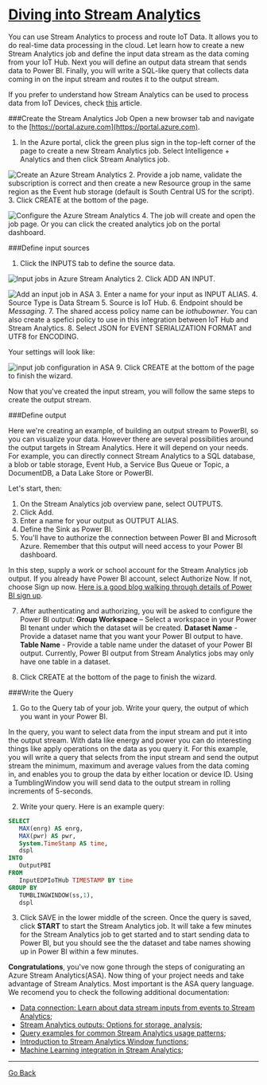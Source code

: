 # [Diving into Stream Analytics](#diving-into-stream-analytics)


You can use Stream Analytics to process and route IoT Data. It allows you to do real-time data processing in the cloud. Let learn how to create a new Stream Analytics job and define the input data stream as the data coming from your IoT Hub. Next you will define an output data stream that sends data to Power BI. Finally, you will write a SQL-like query that collects data coming in on the input stream and routes it to the output stream.

If you prefer to understand how Stream Analytics can be used to process data from IoT Devices, check [this](https://docs.microsoft.com/en-us/azure/stream-analytics/stream-analytics-get-started-with-azure-stream-analytics-to-process-data-from-iot-devices)
 article.

###Create the Stream Analytics Job
Open a new browser tab and navigate to the [https://portal.azure.com](https://portal.azure.com). 

1. In the Azure portal, click the green plus sign in the top-left corner of the page to create a new Stream Analytics job. Select Intelligence + Analytics and then click Stream Analytics job.

 ![Create an Azure Stream Analytics](/images/asa-create.png)
2. Provide a job name, validate the subscription is correct and then create a new Resource group in the same region as the Event hub storage (default is South Central US for the script).
3. Click CREATE at the bottom of the page.

 ![Configure the Azure Stream Analytics](/images/asa-configure.png)
4. The job will create and open the job page. Or you can click the created analytics job on the portal dashboard.

###Define input sources

1. Click the INPUTS tab to define the source data.

 ![Input jobs in Azure Stream Analytics](/images/asa-jobinput.png)
2. Click ADD AN INPUT.

 ![Add an input job in ASA](/images/asa-create-jobinput.png)
3. Enter a name for your input as INPUT ALIAS.
4. Source Type is Data Stream
5. Source is IoT Hub.
6. Endpoint should be *Messaging*.
7. The shared access policy name can be *iothubowner*. You can also create a spefici policy to use in this integration between IoT Hub and Stream Analytics.
8. Select JSON for EVENT SERIALIZATION FORMAT and UTF8 for ENCODING.

 Your settings will look like:

 ![input job configuration in ASA](/images/asa-jobinput-config.png)
9. Click CREATE at the bottom of the page to finish the wizard.

Now that you've created the input stream, you will follow the same steps to create the output stream.

###Define output

Here we're creating an example, of building an output stream to PowerBI, so you can visualize your data.
However there are several possibilities around the output targets in Stream Analytics. Here it will depend on your needs.
For example, you can directly connect Stream Analytics to a SQL database, a blob or table storage, Event Hub, a Service Bus Queue or Topic, a DocumentDB, a Data Lake Store or PowerBI.

Let's start, then: 

1. On the Stream Analytics job overview pane, select OUTPUTS.
2. Click Add.
3. Enter a name for your output as OUTPUT ALIAS.
4. Define the Sink as Power BI.
5. You'll have to authorize the connection between Power BI and Microsoft Azure. Remember that this output will need access to your Power BI dashboard.

 In this step, supply a work or school account for the Stream Analytics job output. If you already have Power BI account, select Authorize Now. If not, choose Sign up now. [Here is a good blog walking through details of Power BI sign up](http://blogs.technet.com/b/powerbisupport/archive/2015/02/06/power-bi-sign-up-walkthrough.aspx).

7. After authenticating and authorizing, you will be asked to configure the Power BI output:
**Group Workspace** – Select a workspace in your Power BI tenant under which the dataset will be created.
**Dataset Name** - Provide a dataset name that you want your Power BI output to have. 
**Table Name** - Provide a table name under the dataset of your Power BI output. Currently, Power BI output from Stream Analytics jobs may only have one table in a dataset.

8. Click CREATE at the bottom of the page to finish the wizard.

###Write the Query

1. Go to the Query tab of your job. Write your query, the output of which you want in your Power BI. 

 In the query, you want to select data from the input stream and put it into the output stream. With data like energy and power you can do interesting things like apply operations on the data as you query it. For this example, you will write a query that selects from the input stream and send the output stream the minimum, maximum and average values from the data coming in, and enables you to group the data by either location or device ID. Using a TumblingWindow you will send data to the output stream in rolling increments of 5-seconds. 

2. Write your query. Here is an example query:

 ```SQL
 SELECT
    MAX(enrg) AS enrg,
    MAX(pwr) AS pwr,
    System.TimeStamp AS time,
    dspl
 INTO
    OutputPBI
 FROM
    InputEDPIoTHub TIMESTAMP BY time
 GROUP BY
    TUMBLINGWINDOW(ss,1),
    dspl 
 ```
3. Click SAVE in the lower middle of the screen. Once the query is saved, click **START** to start the Stream Analytics job. It will take a few minutes for the Stream Analytics job to get started and to start sending data to Power BI, but you should see the the dataset and tabe names showing up in Power BI within a few minutes.

**Congratulations**, you've now gone through the steps of conigurating an Azure Stream Analytics(ASA). Now thing of your project needs and take advantage of Stream Analytics. Most important is the ASA query language. We recomend you to check the following additional documentation:

- [Data connection: Learn about data stream inputs from events to Stream Analytics](https://docs.microsoft.com/en-us/azure/Stream-Analytics/stream-analytics-define-inputs);
- [Stream Analytics outputs: Options for storage, analysis](https://docs.microsoft.com/en-us/azure/Stream-Analytics/stream-analytics-define-outputs);
- [Query examples for common Stream Analytics usage patterns](https://docs.microsoft.com/en-us/azure/Stream-Analytics/stream-analytics-stream-analytics-query-patterns);
- [Introduction to Stream Analytics Window functions](https://docs.microsoft.com/en-us/azure/Stream-Analytics/stream-analytics-window-functions);
- [Machine Learning integration in Stream Analytics](https://docs.microsoft.com/en-us/azure/Stream-Analytics/stream-analytics-how-to-configure-azure-machine-learning-endpoints-in-stream-analytics);



---

[Go Back](software-intermediate.md)

